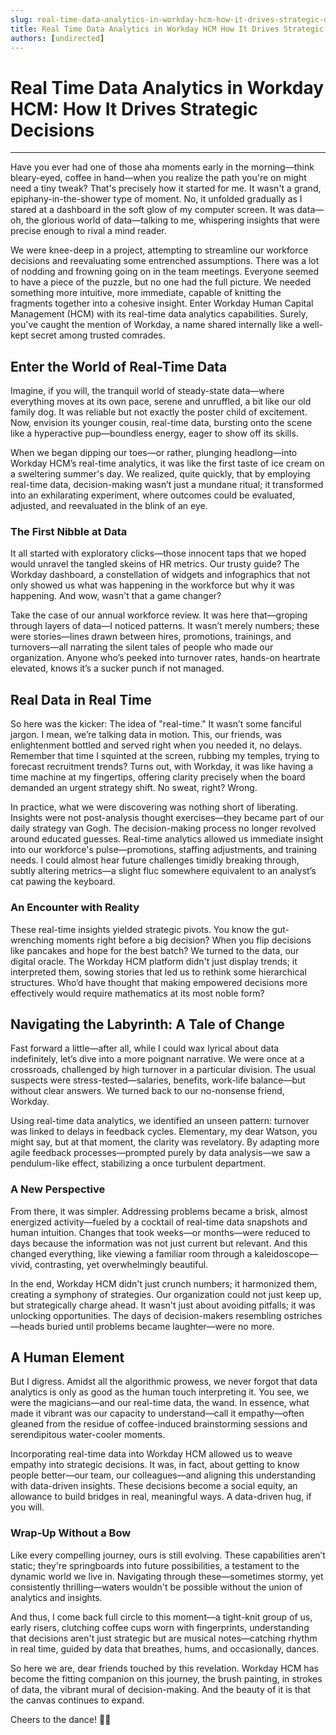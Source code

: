 ```yaml
---
slug: real-time-data-analytics-in-workday-hcm-how-it-drives-strategic-decisions
title: Real Time Data Analytics in Workday HCM How It Drives Strategic Decisions
authors: [undirected]
---
```



# Real Time Data Analytics in Workday HCM: How It Drives Strategic Decisions

---

Have you ever had one of those aha moments early in the morning—think bleary-eyed, coffee in hand—when you realize the path you're on might need a tiny tweak? That's precisely how it started for me. It wasn't a grand, epiphany-in-the-shower type of moment. No, it unfolded gradually as I stared at a dashboard in the soft glow of my computer screen. It was data—oh, the glorious world of data—talking to me, whispering insights that were precise enough to rival a mind reader.

We were knee-deep in a project, attempting to streamline our workforce decisions and reevaluating some entrenched assumptions. There was a lot of nodding and frowning going on in the team meetings. Everyone seemed to have a piece of the puzzle, but no one had the full picture. We needed something more intuitive, more immediate, capable of knitting the fragments together into a cohesive insight. Enter Workday Human Capital Management (HCM) with its real-time data analytics capabilities. Surely, you've caught the mention of Workday, a name shared internally like a well-kept secret among trusted comrades.

## Enter the World of Real-Time Data

Imagine, if you will, the tranquil world of steady-state data—where everything moves at its own pace, serene and unruffled, a bit like our old family dog. It was reliable but not exactly the poster child of excitement. Now, envision its younger cousin, real-time data, bursting onto the scene like a hyperactive pup—boundless energy, eager to show off its skills.

When we began dipping our toes—or rather, plunging headlong—into Workday HCM’s real-time analytics, it was like the first taste of ice cream on a sweltering summer's day. We realized, quite quickly, that by employing real-time data, decision-making wasn’t just a mundane ritual; it transformed into an exhilarating experiment, where outcomes could be evaluated, adjusted, and reevaluated in the blink of an eye.

### The First Nibble at Data

It all started with exploratory clicks—those innocent taps that we hoped would unravel the tangled skeins of HR metrics. Our trusty guide? The Workday dashboard, a constellation of widgets and infographics that not only showed us what was happening in the workforce but why it was happening. And wow, wasn't that a game changer?

Take the case of our annual workforce review. It was here that—groping through layers of data—I noticed patterns. It wasn’t merely numbers; these were stories—lines drawn between hires, promotions, trainings, and turnovers—all narrating the silent tales of people who made our organization. Anyone who’s peeked into turnover rates, hands-on heartrate elevated, knows it’s a sucker punch if not managed.

## Real Data in Real Time

So here was the kicker: The idea of "real-time." It wasn’t some fanciful jargon. I mean, we’re talking data in motion. This, our friends, was enlightenment bottled and served right when you needed it, no delays. Remember that time I squinted at the screen, rubbing my temples, trying to forecast recruitment trends? Turns out, with Workday, it was like having a time machine at my fingertips, offering clarity precisely when the board demanded an urgent strategy shift. No sweat, right? Wrong.

In practice, what we were discovering was nothing short of liberating. Insights were not post-analysis thought exercises—they became part of our daily strategy van Gogh. The decision-making process no longer revolved around educated guesses. Real-time analytics allowed us immediate insight into our workforce's pulse—promotions, staffing adjustments, and training needs. I could almost hear future challenges timidly breaking through, subtly altering metrics—a slight fluc somewhere equivalent to an analyst’s cat pawing the keyboard.

### An Encounter with Reality

These real-time insights yielded strategic pivots. You know the gut-wrenching moments right before a big decision? When you flip decisions like pancakes and hope for the best batch? We turned to the data, our digital oracle. The Workday HCM platform didn't just display trends; it interpreted them, sowing stories that led us to rethink some hierarchical structures. Who’d have thought that making empowered decisions more effectively would require mathematics at its most noble form?

## Navigating the Labyrinth: A Tale of Change

Fast forward a little—after all, while I could wax lyrical about data indefinitely, let’s dive into a more poignant narrative. We were once at a crossroads, challenged by high turnover in a particular division. The usual suspects were stress-tested—salaries, benefits, work-life balance—but without clear answers. We turned back to our no-nonsense friend, Workday. 

Using real-time data analytics, we identified an unseen pattern: turnover was linked to delays in feedback cycles. Elementary, my dear Watson, you might say, but at that moment, the clarity was revelatory. By adapting more agile feedback processes—prompted purely by data analysis—we saw a pendulum-like effect, stabilizing a once turbulent department.

### A New Perspective

From there, it was simpler. Addressing problems became a brisk, almost energized activity—fueled by a cocktail of real-time data snapshots and human intuition. Changes that took weeks—or months—were reduced to days because the information was not just current but relevant. And this changed everything, like viewing a familiar room through a kaleidoscope—vivid, contrasting, yet overwhelmingly beautiful.

In the end, Workday HCM didn't just crunch numbers; it harmonized them, creating a symphony of strategies. Our organization could not just keep up, but strategically charge ahead. It wasn't just about avoiding pitfalls; it was unlocking opportunities. The days of decision-makers resembling ostriches—heads buried until problems became laughter—were no more.

## A Human Element

But I digress. Amidst all the algorithmic prowess, we never forgot that data analytics is only as good as the human touch interpreting it. You see, we were the magicians—and our real-time data, the wand. In essence, what made it vibrant was our capacity to understand—call it empathy—often gleaned from the residue of coffee-induced brainstorming sessions and serendipitous water-cooler moments.

Incorporating real-time data into Workday HCM allowed us to weave empathy into strategic decisions. It was, in fact, about getting to know people better—our team, our colleagues—and aligning this understanding with data-driven insights. These decisions become a social equity, an allowance to build bridges in real, meaningful ways. A data-driven hug, if you will.

### Wrap-Up Without a Bow

Like every compelling journey, ours is still evolving. These capabilities aren’t static; they're springboards into future possibilities, a testament to the dynamic world we live in. Navigating through these—sometimes stormy, yet consistently thrilling—waters wouldn't be possible without the union of analytics and insights.

And thus, I come back full circle to this moment—a tight-knit group of us, early risers, clutching coffee cups worn with fingerprints, understanding that decisions aren't just strategic but are musical notes—catching rhythm in real time, guided by data that breathes, hums, and occasionally, dances. 

So here we are, dear friends touched by this revelation. Workday HCM has become the fitting companion on this journey, the brush painting, in strokes of data, the vibrant mural of decision-making. And the beauty of it is that the canvas continues to expand.

Cheers to the dance! 🕺💃